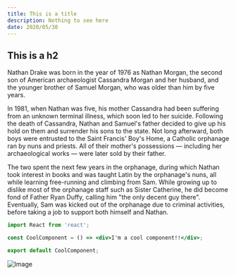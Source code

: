```yaml
---
title: This is a title
description: Nothing to see here
date: 2020/05/30
---
```


## This is a h2

Nathan Drake was born in the year of 1976 as Nathan Morgan, the second son of American archaeologist Cassandra Morgan and her husband, and the younger brother of Samuel Morgan, who was older than him by five years.

In 1981, when Nathan was five, his mother Cassandra had been suffering from an unknown terminal illness, which soon led to her suicide. Following the death of Cassandra, Nathan and Samuel's father decided to give up his hold on them and surrender his sons to the state. Not long afterward, both boys were entrusted to the Saint Francis' Boy's Home, a Catholic orphanage ran by nuns and priests. All of their mother's possessions — including her archaeological works — were later sold by their father.

The two spent the next few years in the orphanage, during which Nathan took interest in books and was taught Latin by the orphanage's nuns, all while learning free-running and climbing from Sam. While growing up to dislike most of the orphanage staff such as Sister Catherine, he did become fond of Father Ryan Duffy, calling him "the only decent guy there". Eventually, Sam was kicked out of the orphanage due to criminal activities, before taking a job to support both himself and Nathan.

```jsx
import React from 'react';

const CoolComponent = () => <div>I'm a cool component!!</div>;

export default CoolComponent;
```

![Image](https://vignette.wikia.nocookie.net/uncharted/images/9/9d/Nathan_Drake_from_A_Thief%27s_End.png/revision/latest?cb=20180521172750)
